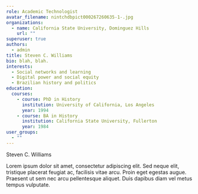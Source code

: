 ```yaml
---
role: Academic Technologist
avatar_filename: nintchdbpict000267260635-1-.jpg
organizations:
  - name: California State University, Dominguez Hills
    url: ""
superuser: true
authors:
  - admin
title: Steven C. Williams
bio: blah, blah.
interests:
  - Social networks and learning
  - Digital power and social equity
  - Brazilian history and politics
education:
  courses:
    - course: PhD in History
      institution: University of California, Los Angeles
      year: 1994
    - course: BA in History
      institution: California State University, Fullerton
      year: 1984
user_groups:
  - ""
---
```

Steven C. Williams

Lorem ipsum dolor sit amet, consectetur adipiscing elit. Sed neque elit, tristique placerat feugiat ac, facilisis vitae arcu. Proin eget egestas augue. Praesent ut sem nec arcu pellentesque aliquet. Duis dapibus diam vel metus tempus vulputate.
